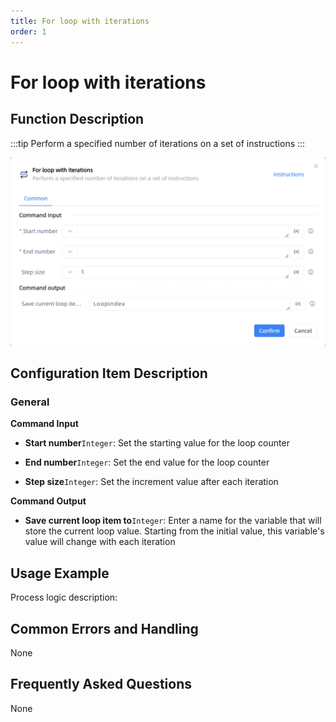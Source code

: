 ```yaml
---
title: For loop with iterations
order: 1
---
```


# For loop with iterations

## Function Description

:::tip 
Perform a specified number of iterations on a set of instructions
:::

![For loop with iterations](../../assets/For%20loop%20with%20iterations_command.png)

## Configuration Item Description

### General

**Command Input**

- **Start number**`Integer`: Set the starting value for the loop counter

- **End number**`Integer`: Set the end value for the loop counter

- **Step size**`Integer`: Set the increment value after each iteration


**Command Output**

- **Save current loop item to**`Integer`: Enter a name for the variable that will store the current loop value. Starting from the initial value, this variable's value will change with each iteration


## Usage Example

Process logic description:

## Common Errors and Handling

None

## Frequently Asked Questions

None

